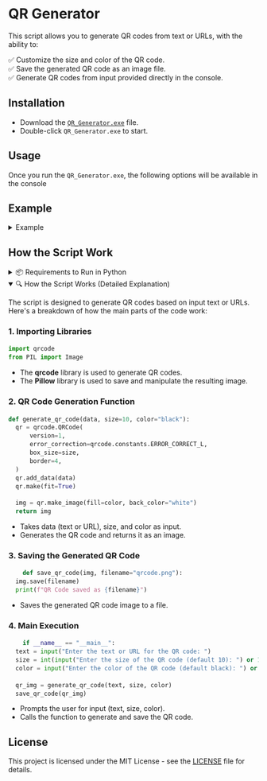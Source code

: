# **QR Generator**

This script allows you to generate QR codes from text or URLs, with the ability to:

✅ Customize the size and color of the QR code.  
✅ Save the generated QR code as an image file.  
✅ Generate QR codes from input provided directly in the console.  

## **Installation**  
- Download the [`QR_Generator.exe`](QR_Generator.exe) file.  
- Double-click `QR_Generator.exe` to start.  

## **Usage**  

Once you run the `QR_Generator.exe`, the following options will be available in the console

## **Example**
<details>
  <summary>Example</summary>
  ![QR](Media/generated_qr_code.png)
</details>

## **How the Script Work**
<details>
  <summary>📦 Requirements to Run in Python</summary>

  To run this script using Python, you need the following:

  ### **1️⃣ Install Python and pip**
  - **Python**  
    - Download it from [python.org](https://www.python.org/downloads/)  
    - Or install it directly from the **Microsoft Store** (search for "Python" in the Store)  
  - **pip** (Comes pre-installed with Python, but you can update it with:  
    ```sh
    python -m pip install --upgrade pip
    ```

  ### **2️⃣ Install Required Libraries**
  If you're running the script as a `.py`, install the following dependencies:

  ```sh
  pip install qrcode[pil]
  ```

  - **qrcode** → Library to generate the QR codes.
  - **Pillow** → Library for image manipulation (installed automatically with qrcode[pil]).

</details>

<details open>
  <summary>🔍 How the Script Works (Detailed Explanation)</summary>

  The script is designed to generate QR codes based on input text or URLs. Here's a breakdown of how the main parts of the code work:

  ### **1. Importing Libraries**
  ```python
  import qrcode
  from PIL import Image
  ```
  - The **qrcode** library is used to generate QR codes.
  - The **Pillow** library is used to save and manipulate the resulting image.

  ### **2. QR Code Generation Function**
  ```python
  def generate_qr_code(data, size=10, color="black"):
    qr = qrcode.QRCode(
        version=1,
        error_correction=qrcode.constants.ERROR_CORRECT_L,
        box_size=size,
        border=4,
    )
    qr.add_data(data)
    qr.make(fit=True)

    img = qr.make_image(fill=color, back_color="white")
    return img
  ```
  - Takes data (text or URL), size, and color as input.
  - Generates the QR code and returns it as an image.

  ### **3. Saving the Generated QR Code**
  ```python
      def save_qr_code(img, filename="qrcode.png"):
    img.save(filename)
    print(f"QR Code saved as {filename}")
  ```
  - Saves the generated QR code image to a file.

  ### **4. Main Execution**
  ```python
      if __name__ == "__main__":
    text = input("Enter the text or URL for the QR code: ")
    size = int(input("Enter the size of the QR code (default 10): ") or 10)
    color = input("Enter the color of the QR code (default black): ") or "black"

    qr_img = generate_qr_code(text, size, color)
    save_qr_code(qr_img)
  ```
  - Prompts the user for input (text, size, color).
  - Calls the function to generate and save the QR code.

</details>

## License  
This project is licensed under the MIT License - see the [LICENSE](LICENSE) file for details.

